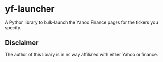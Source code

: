 # yf-launcher
A Python library to bulk-launch the Yahoo Finance pages for the tickers you specify.  

## Disclaimer  
The author of this library is in no way affiliated with either Yahoo or finance.  
